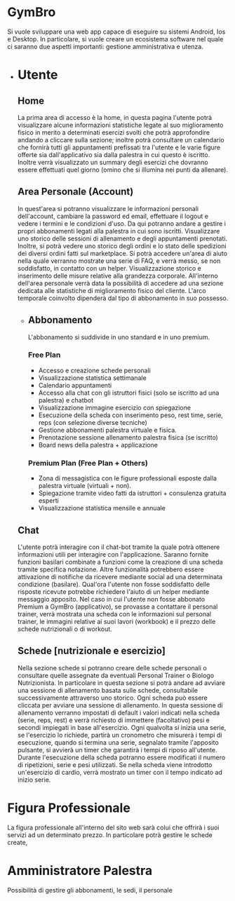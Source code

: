 # GymBro

Si vuole sviluppare una web app capace di eseguire su sistemi Android, Ios e Desktop. In particolare, si vuole creare un ecosistema software nel quale ci saranno due aspetti importanti: gestione amministrativa e utenza.

- # Utente

    ## Home
    La prima area di accesso è la home, in questa pagina l'utente potrà visualizzare alcune informazioni statistiche legate al suo miglioramento fisico in merito a determinati esercizi svolti che potrà approfondire andando a cliccare sulla sezione; inoltre potrà consultare un calendario che fornirà tutti gli appuntamenti prefissati tra l'utente e le varie figure offerte sia dall'applicativo sia dalla palestra in cui questo è iscritto. Inoltre verrà visualizzato un summary degli esercizi che dovranno essere effettuati quel giorno (omino che si illumina nei punti da allenare).

    ## Area Personale (Account)
    In quest'area si potranno visualizzare le informazioni personali dell'account, cambiare la password ed email, effettuare il logout e vedere i termini e le condizioni d'uso. Da qui potranno andare a gestire i propri abbonamenti legati alla palestra in cui sono iscritti. Visualizzare uno storico delle sessioni di allenamento e degli appuntamenti prenotati. Inoltre, si potrà vedere uno storico degli ordini e lo stato delle spedizioni dei diversi ordini fatti sul marketplace. Si potrà accedere un'area di aiuto nella quale verranno mostrate una serie di FAQ, e verrà messo, se non soddisfatto, in contatto con un helper. Visualizzazione storico e inserimento delle misure relative alla grandezza corporale. All'interno dell'area personale verrà data la possibilità di accedere ad una sezione dedicata alle statistiche di miglioramento fisico del cliente. L'arco temporale coinvolto dipenderà dal tipo di abbonamento in suo possesso.

    - ## Abbonamento
        L'abbonamento si suddivide in uno standard e in uno premium.

        ### Free Plan
        -  Accesso e creazione schede personali
        - Visualizzazione statistica settimanale
        - Calendario appuntamenti
        - Accesso alla chat con gli istruttori fisici (solo se iscritto ad una palestra) e chatbot
        - Visualizzazione immagine esercizio con spiegazione
        - Esecuzione della scheda con inserimento peso, rest time, serie, reps (con selezione diverse tecniche)
        - Gestione abbonamenti palestra virtuale e fisica.
        - Prenotazione sessione allenamento palestra fisica (se iscritto)
        <!-- - Accesso al marketplace GymBro -->
        <!-- - Coupon Marketplace ? Chiedere se da rimuovere -->
        - Board news della palestra + applicazione

        ### Premium Plan (Free Plan + Others)
        - Zona di messagistica con le figure professionali esposte dalla palestra virtuale (virtuali + non). 
        - Spiegazione tramite video fatti da istruttori + consulenza gratuita esperti
        <!-- - Scontistica Marketplace -->
        - Visualizzazione statistica mensile e annuale

    ## Chat
    L'utente potrà interagire con il chat-bot tramite la quale potrà ottenere informazioni utili per interagire con l'applicazione. Saranno fornite funzioni basilari combinate a funzioni come la creazione di una scheda tramite specifica notazione. Altre funzionalità potrebbero essere attivazione di notifiche da ricevere mediante social ad una determinata condizione (basilare). Qual'ora l'utente non fosse soddisfatto delle risposte ricevute potrebbe richiedere l'aiuto di un helper mediante messaggio apposito. Nel caso in cui l'utente non fosse abbonato Premium a GymBro (applicativo), se provasse a contattare il personal trainer, verrà mostrata una scheda con le informazioni sul personal trainer, le immagini relative ai suoi lavori (workbook) e il prezzo delle schede nutrizionali o di workout.

    ## Schede [nutrizionale e esercizio]
    Nella sezione schede si potranno creare delle schede personali o consultare quelle assegnate da eventuali Personal Trainer o Biologo Nutrizionista. In particolare in questa sezione si potrà andare ad avviare una sessione di allenamento basata sulle schede, consultabile successivamente attraverso uno storico. Ogni scheda può essere cliccata per avviare una sessione di allenamento. In questa sessione di allenamento verranno impostati di default i valori indicati nella scheda (serie, reps, rest) e verrà richiesto di immettere (facoltativo) pesi e secondi impiegati in base all'esercizio. Ogni qualvolta si inizia una serie, se l'esercizio lo richiede, partirà un cronometro che misurerà i tempi di esecuzione, quando si termina una serie, segnalato tramite l'apposito pulsante, si avvierà un timer che garantirà i tempi di riposo all'utente. Durante l'esecuzione della scheda potranno essere modificati il numero di ripetizioni, serie e pesi utilizzati. Se nella scheda viene introdotto un'esercizio di cardio, verrà mostrato un timer con il tempo indicato ad inizio serie. 

    <!-- ## Marketplace -->
    

# Figura Professionale

La figura professionale all'interno del sito web sarà colui che offrirà i suoi servizi ad un determinato prezzo. In particolare potrà gestire le schede create, 

# Amministratore Palestra

Possibilità di gestire gli abbonamenti, le sedi, il personale